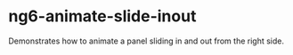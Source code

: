 # ng6-animate-slide-inout
Demonstrates how to animate a panel sliding in and out from the right side.
